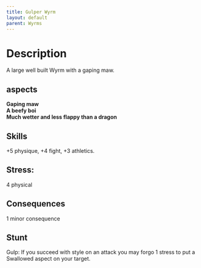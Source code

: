 ```yaml
---
title: Gulper Wyrm
layout: default
parent: Wyrms
---
```


# Description
A large well built Wyrm with a gaping maw.

## aspects
**Gaping maw** \
**A beefy boi** \
**Much wetter and less flappy than a dragon**

## Skills 
+5 physique, +4 fight, +3 athletics. 

## Stress: 
4 physical 

## Consequences
1 minor consequence

## Stunt 
Gulp: If you succeed with style on an attack you may forgo 1 stress to put a Swallowed aspect on your target.
